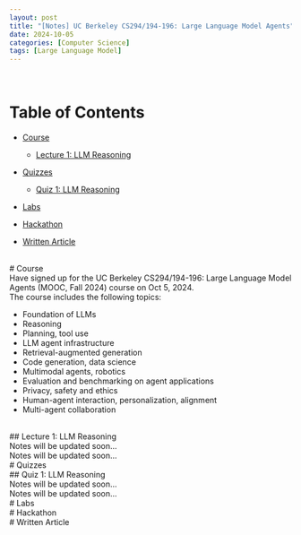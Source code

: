 ```yaml
---
layout: post
title: "[Notes] UC Berkeley CS294/194-196: Large Language Model Agents"
date: 2024-10-05
categories: [Computer Science]
tags: [Large Language Model]
---
```


<br>

# Table of Contents

- [Course](#course)
    - [Lecture 1: LLM Reasoning](#lecture-1-llm-reasoning)
    
- [Quizzes](#quizzes)
    - [Quiz 1: LLM Reasoning](#quiz-1-llm-reasoning)
    
- [Labs](#labs)

- [Hackathon](#hackathon)

- [Written Article](#written-article)

<br>
<a name="course"></a>
# Course

<br>
Have signed up for the UC Berkeley CS294/194-196: Large Language Model Agents (MOOC, Fall 2024) course on Oct 5, 2024.

<br>
The course includes the following topics:

- Foundation of LLMs
- Reasoning
- Planning, tool use
- LLM agent infrastructure
- Retrieval-augmented generation
- Code generation, data science
- Multimodal agents, robotics
- Evaluation and benchmarking on agent applications
- Privacy, safety and ethics
- Human-agent interaction, personalization, alignment
- Multi-agent collaboration

<br>
<a name="lecture-1-llm-reasoning"></a>
## Lecture 1: LLM Reasoning

<br>
Notes will be updated soon...

<br>
Notes will be updated soon...

<br>
<a name="quizzes"></a>
# Quizzes

<br>
<a name="quiz-1-llm-reasoning"></a>
## Quiz 1: LLM Reasoning

<br>
Notes will be updated soon...

<br>
Notes will be updated soon...

<br>
<a name="labs"></a>
# Labs

<br>
<a name="hackathon"></a>
# Hackathon

<br>
<a name="written-article"></a>
# Written Article

<br>
